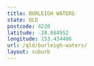 ```yaml
---
title: BURLEIGH WATERS
state: QLD
postcode: 4220
latitude: -28.084952
longitude: 153.434406
url: /qld/burleigh-waters/
layout: suburb
---
```

